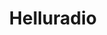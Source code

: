 ---
title: Helluradio
subtitle:
date: 
summary: 
draft: false
featured: false
authors:
  - tony
url: /
categories:
  - post
image:
  focal_point: Smart
  preview_only: true
  caption: ""
  filename: 
---